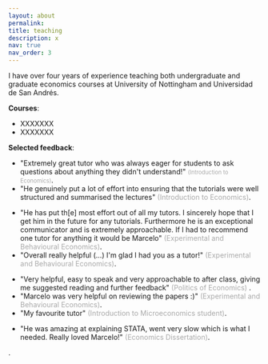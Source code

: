 ```yaml
---
layout: about
permalink: 
title: teaching
description: x
nav: true
nav_order: 3
---
```


<!-- For now, this page is assumed to be a static description of your courses. You can convert it to a collection similar to `_projects/` so that you can have a dedicated page for each course.

Organize your courses by years, topics, or universities, however you like! -->

I have over four years of experience teaching both undergraduate and graduate economics courses at University of Nottingham and Universidad de San Andrés.

**Courses**:
- XXXXXXX
- XXXXXXX

**Selected feedback**:

<!-- 2021-2022: -->
- "Extremely great tutor who was always eager for students to ask questions about anything they didn't understand!" <span style="color:#A9A9A9; font-size:0.8em">(Introduction to Economics)</span>.
- "He genuinely put a lot of effort into ensuring that the tutorials were well structured and summarised the lectures" <span style="color:#A9A9A9">(Introduction to Economics)</span>.
<!-- 2022-2023: -->
- "He has put th[e] most effort out of all my tutors. I sincerely hope that I get him in the future for any tutorials. Furthermore he is an exceptional communicator and is extremely approachable. If I had to recommend one tutor for anything it would be Marcelo" <span style="color:#A9A9A9">(Experimental and Behavioural Economics)</span>.
- "Overall really helpful (...) I'm glad I had you as a tutor!" <span style="color:#A9A9A9">(Experimental and Behavioural Economics)</span>.
<!-- 2023-2024: -->
- "Very helpful, easy to speak and very approachable to after class, giving me suggested reading and further feedback" <span style="color:#A9A9A9">(Politics of Economics) </span>.
- "Marcelo was very helpful on reviewing the papers :)" <span style="color:#A9A9A9">(Experimental and Behavioural Economics)</span>.
- "My favourite tutor" <span style="color:#A9A9A9">(Introduction to Microeconomics student)</span>.
<!-- 2024-2025: -->
<!-- - "Marcelo explained things clearly" (ECON3001 Economics Dissertation) -->
<!-- - "[V]ery helpful and approachable" (ECON3001 Economics Dissertation) -->
- "He was amazing at explaining STATA, went very slow which is what I needed. Really loved Marcelo!" <span style="color:#A9A9A9">(Economics Dissertation)</span>.

<span style="color:gray"></span>.